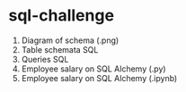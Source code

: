 # sql-challenge

1) Diagram of schema (.png)
1) Table schemata SQL 
1) Queries SQL 
1) Employee salary on SQL Alchemy (.py)
1) Employee salary on SQL Alchemy (.ipynb)
